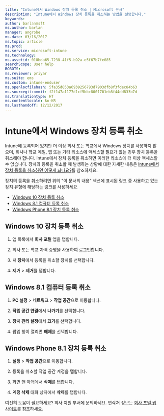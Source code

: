 ```yaml
---
title: "Intune에서 Windows 장치 등록 취소 | Microsoft 문서"
description: "Intune에서 Windows 장치 등록을 취소하는 방법을 설명합니다."
keywords: 
author: barlanmsft
ms.author: barlan
manager: angrobe
ms.date: 03/16/2017
ms.topic: article
ms.prod: 
ms.service: microsoft-intune
ms.technology: 
ms.assetid: 018bda65-7238-41f5-b92a-e5f67b7fe085
searchScope: User help
ROBOTS: 
ms.reviewer: priyar
ms.suite: ems
ms.custom: intune-enduser
ms.openlocfilehash: 5fa35d853a6939256793d7903dfb8f3fdec84b63
ms.sourcegitcommit: f2f147a1177d1cf5bbc8001701eb8f44dd833b7d
ms.translationtype: HT
ms.contentlocale: ko-KR
ms.lasthandoff: 12/12/2017
---
```

# <a name="unenroll-your-windows-device-from-intune"></a>Intune에서 Windows 장치 등록 취소

Intune에 등록되어 있지만 더 이상 회사 또는 학교에서 Windows 장치를 사용하지 않으며, 회사나 학교 메일, 앱 또는 기타 리소스에 액세스할 필요가 없는 경우 장치 등록을 취소해야 합니다. Intune에서 장치 등록을 취소하면 이러한 리소스에 더 이상 액세스할 수 없습니다. 장치의 등록을 취소할 때 발생하는 상황에 대한 자세한 내용은 [Intune에서 장치 등록을 취소하면 어떻게 되나요?](what-happens-if-you-unenroll-your-device-from-intune-windows.md)를 참조하세요.

장치의 등록을 취소하려면 위의 "이 문서의 내용" 섹션에 표시된 링크 중 사용하고 있는 장치 유형에 해당하는 링크를 사용하세요.

-   [Windows 10 장치 등록 취소](#unenroll-your-windows-10-device)
-   [Windows 8.1 컴퓨터 등록 취소](#unenroll-your-windows-81-computer)
-   [Windows Phone 8.1 장치 등록 취소](#unenroll-your-windows-phone-81-device)

## <a name="unenroll-your-windows-10-device"></a>Windows 10 장치 등록 취소

1.  앱 목록에서 **회사 포털** 앱을 탭합니다.

2.  회사 또는 학교 자격 증명을 사용하여 로그인합니다.

3.  **내 장치**에서 등록을 취소할 장치를 선택합니다.

4.  **제거** &gt; **제거**를 탭합니다.

## <a name="unenroll-your-windows-81-computer"></a>Windows 8.1 컴퓨터 등록 취소

1.  **PC 설정** &gt; **네트워크** &gt; **작업 공간**으로 이동합니다.

2.  **작업 공간 연결**에서 **나가기**를 선택합니다.

3.  **장치 관리 설정**에서 **끄기**를 선택합니다.

4.  팝업 창이 열리면 **해제**를 선택합니다.

## <a name="unenroll-your-windows-phone-81-device"></a>Windows Phone 8.1 장치 등록 취소

1.  **설정** &gt; **작업 공간**으로 이동합니다.

2.  등록을 취소할 작업 공간 계정을 탭합니다.

3.  화면 맨 아래에서 **삭제**를 탭합니다.

4.  **계정 삭제** 대화 상자에서 **삭제**를 탭합니다.

여전히 도움이 필요하세요? 회사 지원 부서에 문의하세요. 연락처 정보는 [회사 포털 웹 사이트](https://portal.manage.microsoft.com#HelpDeskDialog)를 참조하세요.
